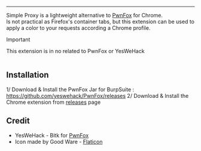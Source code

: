 <p align="center"><img src="https://zupimages.net/up/24/09/5hhm.png" alt="" /></p>

<hr />

Simple Proxy is a lightweight alternative to [PwnFox](https://github.com/yeswehack/PwnFox) for Chrome.   
Is not practical as Firefox's container tabs, but this extension can be used to apply a color to your requests according a Chrome profile.

> [!IMPORTANT]  
> This extension is in no related to PwnFox or YesWeHack

<p align="center"><img src="https://zupimages.net/up/24/09/6iqn.png" alt="" /></p>

## Installation

1/ Download & Install the PwnFox Jar for BurpSuite : https://github.com/yeswehack/PwnFox/releases
2/ Download & Install the Chrome extension from [releases](https://github.com/JoshuaMart/SimpleProxy/releases/) page
 
## Credit
  * YesWeHack - Bitk for [PwnFox](https://github.com/yeswehack/PwnFox)
  * Icon made by Good Ware - [Flaticon](https://www.flaticon.com)